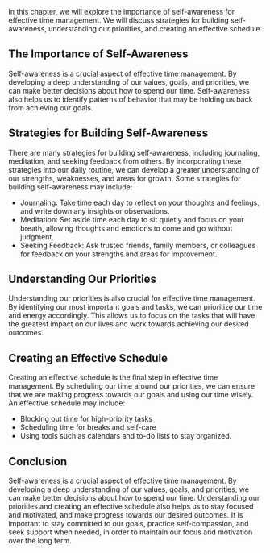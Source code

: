 
In this chapter, we will explore the importance of self-awareness for effective time management. We will discuss strategies for building self-awareness, understanding our priorities, and creating an effective schedule.

The Importance of Self-Awareness
--------------------------------

Self-awareness is a crucial aspect of effective time management. By developing a deep understanding of our values, goals, and priorities, we can make better decisions about how to spend our time. Self-awareness also helps us to identify patterns of behavior that may be holding us back from achieving our goals.

Strategies for Building Self-Awareness
--------------------------------------

There are many strategies for building self-awareness, including journaling, meditation, and seeking feedback from others. By incorporating these strategies into our daily routine, we can develop a greater understanding of our strengths, weaknesses, and areas for growth. Some strategies for building self-awareness may include:

* Journaling: Take time each day to reflect on your thoughts and feelings, and write down any insights or observations.
* Meditation: Set aside time each day to sit quietly and focus on your breath, allowing thoughts and emotions to come and go without judgment.
* Seeking Feedback: Ask trusted friends, family members, or colleagues for feedback on your strengths and areas for improvement.

Understanding Our Priorities
----------------------------

Understanding our priorities is also crucial for effective time management. By identifying our most important goals and tasks, we can prioritize our time and energy accordingly. This allows us to focus on the tasks that will have the greatest impact on our lives and work towards achieving our desired outcomes.

Creating an Effective Schedule
------------------------------

Creating an effective schedule is the final step in effective time management. By scheduling our time around our priorities, we can ensure that we are making progress towards our goals and using our time wisely. An effective schedule may include:

* Blocking out time for high-priority tasks
* Scheduling time for breaks and self-care
* Using tools such as calendars and to-do lists to stay organized.

Conclusion
----------

Self-awareness is a crucial aspect of effective time management. By developing a deep understanding of our values, goals, and priorities, we can make better decisions about how to spend our time. Understanding our priorities and creating an effective schedule also helps us to stay focused and motivated, and make progress towards our desired outcomes. It is important to stay committed to our goals, practice self-compassion, and seek support when needed, in order to maintain our focus and motivation over the long term.
